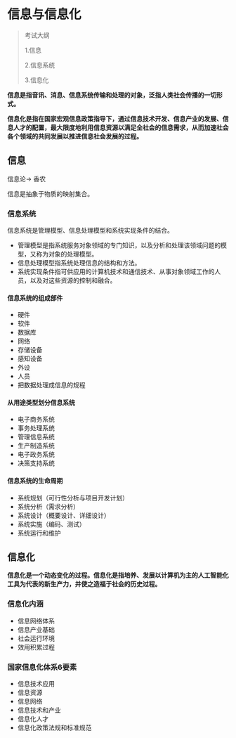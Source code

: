 # 信息与信息化

> 考试大纲  
>
> 1.信息
>
> 2.信息系统
>
> 3.信息化

**信息是指音讯、消息、信息系统传输和处理的对象，泛指人类社会传播的一切形式。**

**信息化是指在国家宏观信息政策指导下，通过信息技术开发、信息产业的发展、信息人才的配置，最大限度地利用信息资源以满足全社会的信息需求，从而加速社会各个领域的共同发展以推进信息社会发展的过程。**

## 信息

信息论-> 香农

信息是抽象于物质的映射集合。

### 信息系统

信息系统是管理模型、信息处理模型和系统实现条件的结合。

- 管理模型是指系统服务对象领域的专门知识，以及分析和处理该领域问题的模型，又称为对象的处理模型。
- 信息处理模型指系统处理信息的结构和方法。
- 系统实现条件指可供应用的计算机技术和通信技术、从事对象领域工作的人员，以及对这些资源的控制和融合。

#### 信息系统的组成部件

- 硬件
- 软件
- 数据库
- 网络
- 存储设备
- 感知设备
- 外设
- 人员
- 把数据处理成信息的规程

#### 从用途类型划分信息系统

- 电子商务系统
- 事务处理系统
- 管理信息系统
- 生产制造系统
- 电子政务系统
- 决策支持系统

#### 信息系统的生命周期

- 系统规划（可行性分析与项目开发计划）
- 系统分析（需求分析）
- 系统设计（概要设计、详细设计）
- 系统实施（编码、测试）
- 系统运行和维护

## 信息化

**信息化是一个动态变化的过程。信息化是指培养、发展以计算机为主的人工智能化工具为代表的新生产力，并使之造福于社会的历史过程。**

### 信息化内涵

- 信息网络体系
- 信息产业基础
- 社会运行环境
- 效用积累过程

### 国家信息化体系6要素

- 信息技术应用
- 信息资源
- 信息网络
- 信息技术和产业
- 信息化人才
- 信息化政策法规和标准规范




